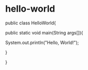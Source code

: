 # hello-world
public class HelloWorld{

  public static void main(String args[]){
  
  System.out.println("Hello, World!");
  
  }

}
